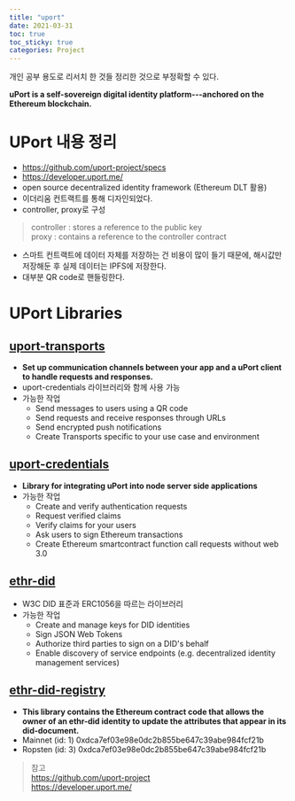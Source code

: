 ```yaml
---
title: "uport"
date: 2021-03-31
toc: true
toc_sticky: true
categories: Project
---
```


개인 공부 용도로 리서치 한 것들 정리한 것으로 부정확할 수 있다.   

__uPort is a self-sovereign digital identity platform---anchored on the Ethereum blockchain.__

# UPort 내용 정리
- https://github.com/uport-project/specs
- https://developer.uport.me/
- open source decentralized identity framework (Ethereum DLT 활용)
- 이더리움 컨트랙트를 통해 디자인되었다. 
- controller, proxy로 구성

> controller : stores a reference to the public key   
> proxy : contains a reference to the controller contract

- 스마트 컨트랙트에 데이터 자체를 저장하는 건 비용이 많이 들기 때문에, 해시값만 저장해둔 후 실제 데이터는 IPFS에 저장한다.
- 대부분 QR code로 핸들링한다.

# UPort Libraries

## [uport-transports](https://developer.uport.me/categories/uport-transports)
- __Set up communication channels between your app and a uPort client to handle requests and responses.__
- uport-credentials 라이브러리와 함께 사용 가능
- 가능한 작업
    - Send messages to users using a QR code
    - Send requests and receive responses through URLs
    - Send encrypted push notifications
    - Create Transports specific to your use case and environment


## [uport-credentials](https://developer.uport.me/categories/uport-credentials)
- __Library for integrating uPort into node server side applications__
- 가능한 작업
    - Create and verify authentication requests
    - Request verified claims
    - Verify claims for your users
    - Ask users to sign Ethereum transactions
    - Create Ethereum smartcontract function call requests without web 3.0



## [ethr-did](https://developer.uport.me/categories/ethr-did#ethr-did)
- W3C DID 표준과 ERC1056을 따르는 라이브러리
- 가능한 작업
    - Create and manage keys for DID identities
    - Sign JSON Web Tokens
    - Authorize third parties to sign on a DID's behalf
    - Enable discovery of service endpoints (e.g. decentralized identity management services)

## [ethr-did-registry](https://developer.uport.me/categories/ethr-did-registry)
- __This library contains the Ethereum contract code that allows the owner of an ethr-did identity to update the attributes that appear in its did-document.__
- Mainnet (id: 1)	0xdca7ef03e98e0dc2b855be647c39abe984fcf21b
- Ropsten (id: 3)	0xdca7ef03e98e0dc2b855be647c39abe984fcf21b


> 참고   
> https://github.com/uport-project   
> https://developer.uport.me/   